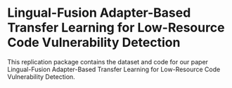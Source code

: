 # Lingual-Fusion Adapter-Based Transfer Learning for Low-Resource Code Vulnerability Detection
This replication package contains the dataset and code for our paper Lingual-Fusion Adapter-Based Transfer Learning for Low-Resource Code Vulnerability Detection.
